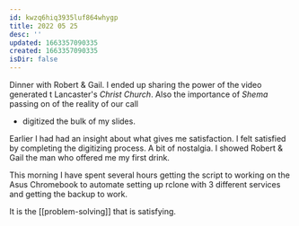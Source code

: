 ```yaml
---
id: kwzq6hiq3935luf864whygp
title: 2022 05 25
desc: ''
updated: 1663357090335
created: 1663357090335
isDir: false
---
```

Dinner with Robert & Gail. I ended up sharing the power of the video generated t Lancaster's *Christ Church*. Also the importance of *Shema* passing on of the reality of our call

- digitized the bulk of my slides.

Earlier I had had an insight about what gives me satisfaction. I felt satisfied by completing the digitizing process. A bit of nostalgia. I showed Robert & Gail the man who offered me my first drink.

This morning I have spent several hours getting the script to working on the Asus Chromebook to automate setting up rclone with 3 different services and getting the backup to work.

It is the [[problem-solving]] that is satisfying.